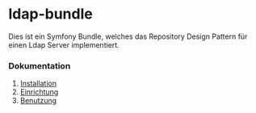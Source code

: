 # ldap-bundle
Dies ist ein Symfony Bundle, welches das Repository Design Pattern für einen Ldap Server implementiert.

### Dokumentation
1. [Installation](https://github.com/kagonlineteam/ldap-bundle/blob/master/docs/01-installation.md)
2. [Einrichtung](https://github.com/kagonlineteam/ldap-bundle/blob/master/docs/02-set-up.md)
3. [Benutzung](https://github.com/kagonlineteam/ldap-bundle/blob/master/docs/03-usage.md)